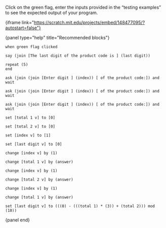 Click on the green flag, enter the inputs provided in the “testing examples” to
see the expected output of your program.

{iframe link="https://scratch.mit.edu/projects/embed/148477095/?autostart=false"}

{panel type="help" title="Recommended blocks"}

```scratch:split:random
when green flag clicked

say (join [The last digit of the product code is ] (last digit))

repeat (5)
end
```


```scratch:split:random
ask (join (join [Enter digit ] (index)) [ of the product code:]) and wait

ask (join (join [Enter digit ] (index)) [ of the product code:]) and wait

ask (join (join [Enter digit ] (index)) [ of the product code:]) and wait
```

```scratch:split:random
set [total 1 v] to [0]

set [total 2 v] to [0]

set [index v] to [1]

set [last digit v] to [0]

change [index v] by (1)

change [total 1 v] by (answer)

change [index v] by (1)

change [total 2 v] by (answer)

change [index v] by (1)

change [total 1 v] by (answer)

set [last digit v] to (((0) - (((total 1) * (3)) + (total 2))) mod (10))
```

{panel end}
